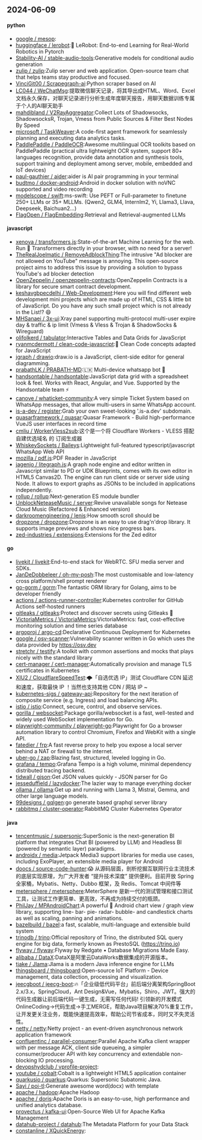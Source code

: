 ## 2024-06-09

#### python
* [google / mesop](https://github.com/google/mesop):
* [huggingface / lerobot](https://github.com/huggingface/lerobot):🤗 LeRobot: End-to-end Learning for Real-World Robotics in Pytorch
* [Stability-AI / stable-audio-tools](https://github.com/Stability-AI/stable-audio-tools):Generative models for conditional audio generation
* [zulip / zulip](https://github.com/zulip/zulip):Zulip server and web application. Open-source team chat that helps teams stay productive and focused.
* [VinciGit00 / Scrapegraph-ai](https://github.com/VinciGit00/Scrapegraph-ai):Python scraper based on AI
* [LC044 / WeChatMsg](https://github.com/LC044/WeChatMsg):提取微信聊天记录，将其导出成HTML、Word、Excel文档永久保存，对聊天记录进行分析生成年度聊天报告，用聊天数据训练专属于个人的AI聊天助手
* [mahdibland / V2RayAggregator](https://github.com/mahdibland/V2RayAggregator):Collect Lots of Shadowsocks, ShadowsocksR, Trojan, Vmess from Public Sources & Filter Best Nodes By Speed
* [microsoft / TaskWeaver](https://github.com/microsoft/TaskWeaver):A code-first agent framework for seamlessly planning and executing data analytics tasks.
* [PaddlePaddle / PaddleOCR](https://github.com/PaddlePaddle/PaddleOCR):Awesome multilingual OCR toolkits based on PaddlePaddle (practical ultra lightweight OCR system, support 80+ languages recognition, provide data annotation and synthesis tools, support training and deployment among server, mobile, embedded and IoT devices)
* [paul-gauthier / aider](https://github.com/paul-gauthier/aider):aider is AI pair programming in your terminal
* [budtmo / docker-android](https://github.com/budtmo/docker-android):Android in docker solution with noVNC supported and video recording
* [modelscope / swift](https://github.com/modelscope/swift):ms-swift: Use PEFT or Full-parameter to finetune 250+ LLMs or 35+ MLLMs. (Qwen2, GLM4, Internlm2, Yi, Llama3, Llava, Deepseek, Baichuan2...)
* [FlagOpen / FlagEmbedding](https://github.com/FlagOpen/FlagEmbedding):Retrieval and Retrieval-augmented LLMs

#### javascript
* [xenova / transformers.js](https://github.com/xenova/transformers.js):State-of-the-art Machine Learning for the web. Run 🤗 Transformers directly in your browser, with no need for a server!
* [TheRealJoelmatic / RemoveAdblockThing](https://github.com/TheRealJoelmatic/RemoveAdblockThing):The intrusive "Ad blocker are not allowed on YouTube" message is annoying. This open-source project aims to address this issue by providing a solution to bypass YouTube's ad blocker detection
* [OpenZeppelin / openzeppelin-contracts](https://github.com/OpenZeppelin/openzeppelin-contracts):OpenZeppelin Contracts is a library for secure smart contract development.
* [keshavgbpecdelhi / Web-Development](https://github.com/keshavgbpecdelhi/Web-Development):Here you will find different web development mini projects which are made up of HTML, CSS & little bit of JavaScript. Do you have any such small project which is not already in the List!? 😄
* [MHSanaei / 3x-ui](https://github.com/MHSanaei/3x-ui):Xray panel supporting multi-protocol multi-user expire day & traffic & ip limit (Vmess & Vless & Trojan & ShadowSocks & Wireguard)
* [olifolkerd / tabulator](https://github.com/olifolkerd/tabulator):Interactive Tables and Data Grids for JavaScript
* [ryanmcdermott / clean-code-javascript](https://github.com/ryanmcdermott/clean-code-javascript):🛁 Clean Code concepts adapted for JavaScript
* [jgraph / drawio](https://github.com/jgraph/drawio):draw.io is a JavaScript, client-side editor for general diagramming.
* [prabathLK / PRABATH-MD](https://github.com/prabathLK/PRABATH-MD):🇱🇰 Multi-device whatsapp bot 🎉
* [handsontable / handsontable](https://github.com/handsontable/handsontable):JavaScript data grid with a spreadsheet look & feel. Works with React, Angular, and Vue. Supported by the Handsontable team ⚡
* [canove / whaticket-community](https://github.com/canove/whaticket-community):A very simple Ticket System based on WhatsApp messages, that allow multi-users in same WhatsApp account.
* [is-a-dev / register](https://github.com/is-a-dev/register):Grab your own sweet-looking '.is-a.dev' subdomain.
* [quasarframework / quasar](https://github.com/quasarframework/quasar):Quasar Framework - Build high-performance VueJS user interfaces in record time
* [cmliu / WorkerVless2sub](https://github.com/cmliu/WorkerVless2sub):这个是一个将 Cloudflare Workers - VLESS 搭配 自建优选域名 的 订阅生成器
* [WhiskeySockets / Baileys](https://github.com/WhiskeySockets/Baileys):Lightweight full-featured typescript/javascript WhatsApp Web API
* [mozilla / pdf.js](https://github.com/mozilla/pdf.js):PDF Reader in JavaScript
* [jagenjo / litegraph.js](https://github.com/jagenjo/litegraph.js):A graph node engine and editor written in Javascript similar to PD or UDK Blueprints, comes with its own editor in HTML5 Canvas2D. The engine can run client side or server side using Node. It allows to export graphs as JSONs to be included in applications independently.
* [rollup / rollup](https://github.com/rollup/rollup):Next-generation ES module bundler
* [UnblockNeteaseMusic / server](https://github.com/UnblockNeteaseMusic/server):Revive unavailable songs for Netease Cloud Music (Refactored & Enhanced version)
* [darkroomengineering / lenis](https://github.com/darkroomengineering/lenis):How smooth scroll should be
* [dropzone / dropzone](https://github.com/dropzone/dropzone):Dropzone is an easy to use drag'n'drop library. It supports image previews and shows nice progress bars.
* [zed-industries / extensions](https://github.com/zed-industries/extensions):Extensions for the Zed editor

#### go
* [livekit / livekit](https://github.com/livekit/livekit):End-to-end stack for WebRTC. SFU media server and SDKs.
* [JanDeDobbeleer / oh-my-posh](https://github.com/JanDeDobbeleer/oh-my-posh):The most customisable and low-latency cross platform/shell prompt renderer
* [go-gorm / gorm](https://github.com/go-gorm/gorm):The fantastic ORM library for Golang, aims to be developer friendly
* [actions / actions-runner-controller](https://github.com/actions/actions-runner-controller):Kubernetes controller for GitHub Actions self-hosted runners
* [gitleaks / gitleaks](https://github.com/gitleaks/gitleaks):Protect and discover secrets using Gitleaks 🔑
* [VictoriaMetrics / VictoriaMetrics](https://github.com/VictoriaMetrics/VictoriaMetrics):VictoriaMetrics: fast, cost-effective monitoring solution and time series database
* [argoproj / argo-cd](https://github.com/argoproj/argo-cd):Declarative Continuous Deployment for Kubernetes
* [google / osv-scanner](https://github.com/google/osv-scanner):Vulnerability scanner written in Go which uses the data provided by https://osv.dev
* [stretchr / testify](https://github.com/stretchr/testify):A toolkit with common assertions and mocks that plays nicely with the standard library
* [cert-manager / cert-manager](https://github.com/cert-manager/cert-manager):Automatically provision and manage TLS certificates in Kubernetes
* [XIU2 / CloudflareSpeedTest](https://github.com/XIU2/CloudflareSpeedTest):🌩「自选优选 IP」测试 Cloudflare CDN 延迟和速度，获取最快 IP ！当然也支持其他 CDN / 网站 IP ~
* [kubernetes-sigs / gateway-api](https://github.com/kubernetes-sigs/gateway-api):Repository for the next iteration of composite service (e.g. Ingress) and load balancing APIs.
* [istio / istio](https://github.com/istio/istio):Connect, secure, control, and observe services.
* [gorilla / websocket](https://github.com/gorilla/websocket):Package gorilla/websocket is a fast, well-tested and widely used WebSocket implementation for Go.
* [playwright-community / playwright-go](https://github.com/playwright-community/playwright-go):Playwright for Go a browser automation library to control Chromium, Firefox and WebKit with a single API.
* [fatedier / frp](https://github.com/fatedier/frp):A fast reverse proxy to help you expose a local server behind a NAT or firewall to the internet.
* [uber-go / zap](https://github.com/uber-go/zap):Blazing fast, structured, leveled logging in Go.
* [grafana / tempo](https://github.com/grafana/tempo):Grafana Tempo is a high volume, minimal dependency distributed tracing backend.
* [tidwall / gjson](https://github.com/tidwall/gjson):Get JSON values quickly - JSON parser for Go
* [jesseduffield / lazydocker](https://github.com/jesseduffield/lazydocker):The lazier way to manage everything docker
* [ollama / ollama](https://github.com/ollama/ollama):Get up and running with Llama 3, Mistral, Gemma, and other large language models.
* [99designs / gqlgen](https://github.com/99designs/gqlgen):go generate based graphql server library
* [rabbitmq / cluster-operator](https://github.com/rabbitmq/cluster-operator):RabbitMQ Cluster Kubernetes Operator

#### java
* [tencentmusic / supersonic](https://github.com/tencentmusic/supersonic):SuperSonic is the next-generation BI platform that integrates Chat BI (powered by LLM) and Headless BI (powered by semantic layer) paradigms.
* [androidx / media](https://github.com/androidx/media):Jetpack Media3 support libraries for media use cases, including ExoPlayer, an extensible media player for Android
* [doocs / source-code-hunter](https://github.com/doocs/source-code-hunter):😱 从源码层面，剖析挖掘互联网行业主流技术的底层实现原理，为广大开发者 “提升技术深度” 提供便利。目前开放 Spring 全家桶，Mybatis、Netty、Dubbo 框架，及 Redis、Tomcat 中间件等
* [metersphere / metersphere](https://github.com/metersphere/metersphere):MeterSphere 是新一代的测试管理和接口测试工具，让测试工作更简单、更高效，不再成为持续交付的瓶颈。
* [PhilJay / MPAndroidChart](https://github.com/PhilJay/MPAndroidChart):A powerful 🚀 Android chart view / graph view library, supporting line- bar- pie- radar- bubble- and candlestick charts as well as scaling, panning and animations.
* [bazelbuild / bazel](https://github.com/bazelbuild/bazel):a fast, scalable, multi-language and extensible build system
* [trinodb / trino](https://github.com/trinodb/trino):Official repository of Trino, the distributed SQL query engine for big data, formerly known as PrestoSQL (https://trino.io)
* [flyway / flyway](https://github.com/flyway/flyway):Flyway by Redgate • Database Migrations Made Easy.
* [alibaba / DataX](https://github.com/alibaba/DataX):DataX是阿里云DataWorks数据集成的开源版本。
* [tjake / Jlama](https://github.com/tjake/Jlama):Jlama is a modern Java inference engine for LLMs
* [thingsboard / thingsboard](https://github.com/thingsboard/thingsboard):Open-source IoT Platform - Device management, data collection, processing and visualization.
* [jeecgboot / jeecg-boot](https://github.com/jeecgboot/jeecg-boot):🔥「企业级低代码平台」前后端分离架构SpringBoot 2.x/3.x，SpringCloud，Ant Design&Vue，Mybatis，Shiro，JWT。强大的代码生成器让前后端代码一键生成，无需写任何代码! 引领新的开发模式OnlineCoding->代码生成->手工MERGE，帮助Java项目解决70%重复工作，让开发更关注业务，既能快速提高效率，帮助公司节省成本，同时又不失灵活性。
* [netty / netty](https://github.com/netty/netty):Netty project - an event-driven asynchronous network application framework
* [confluentinc / parallel-consumer](https://github.com/confluentinc/parallel-consumer):Parallel Apache Kafka client wrapper with per message ACK, client side queueing, a simpler consumer/producer API with key concurrency and extendable non-blocking IO processing.
* [devopshydclub / vprofile-project](https://github.com/devopshydclub/vprofile-project):
* [youtube / cobalt](https://github.com/youtube/cobalt):Cobalt is a lightweight HTML5 application container
* [quarkusio / quarkus](https://github.com/quarkusio/quarkus):Quarkus: Supersonic Subatomic Java.
* [Sayi / poi-tl](https://github.com/Sayi/poi-tl):Generate awesome word(docx) with template
* [apache / hadoop](https://github.com/apache/hadoop):Apache Hadoop
* [apache / doris](https://github.com/apache/doris):Apache Doris is an easy-to-use, high performance and unified analytics database.
* [provectus / kafka-ui](https://github.com/provectus/kafka-ui):Open-Source Web UI for Apache Kafka Management
* [datahub-project / datahub](https://github.com/datahub-project/datahub):The Metadata Platform for your Data Stack
* [constanline / XQuickEnergy](https://github.com/constanline/XQuickEnergy):
